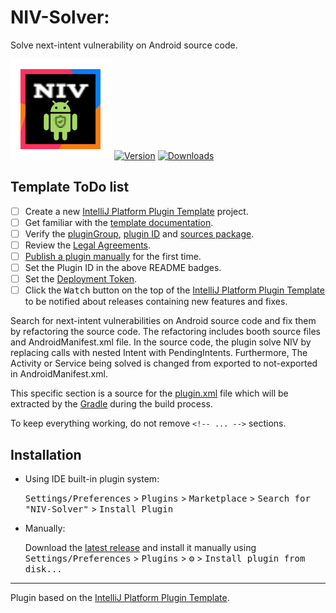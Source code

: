 # NIV-Solver:
Solve next-intent vulnerability on Android source code.

![Build](https://github.com/zakarea/NIV-Solver/blob/main/src/main/resources/META-INF/pluginIcon.svg)
[![Version](https://img.shields.io/jetbrains/plugin/v/PLUGIN_ID.svg)]([https://plugins.jetbrains.com/plugin/PLUGIN_ID](https://plugins.jetbrains.com/plugin/25369-android-nesting-intents))
[![Downloads](https://img.shields.io/jetbrains/plugin/d/PLUGIN_ID.svg)](https://plugins.jetbrains.com/plugin/PLUGIN_ID)

## Template ToDo list
- [ ] Create a new [IntelliJ Platform Plugin Template][template] project.
- [ ] Get familiar with the [template documentation][template].
- [ ] Verify the [pluginGroup](./gradle.properties), [plugin ID](./src/main/resources/META-INF/plugin.xml) and [sources package](./src/main/kotlin).
- [ ] Review the [Legal Agreements](https://plugins.jetbrains.com/docs/marketplace/legal-agreements.html).
- [ ] [Publish a plugin manually](https://plugins.jetbrains.com/docs/intellij/publishing-plugin.html?from=IJPluginTemplate) for the first time.
- [ ] Set the Plugin ID in the above README badges.
- [ ] Set the [Deployment Token](https://plugins.jetbrains.com/docs/marketplace/plugin-upload.html).
- [ ] Click the <kbd>Watch</kbd> button on the top of the [IntelliJ Platform Plugin Template][template] to be notified about releases containing new features and fixes.

<!-- Plugin description -->
Search for next-intent vulnerabilities on Android source code and fix them by refactoring the source code.
The refactoring includes booth source files and AndroidManifest.xml file.
In the source code, the plugin solve NIV by replacing calls with nested Intent with PendingIntents.
Furthermore, The Activity or Service being solved is changed from exported to not-exported in AndroidManifest.xml.

This specific section is a source for the [plugin.xml](/src/main/resources/META-INF/plugin.xml) file which will be extracted by the [Gradle](/build.gradle.kts) during the build process.

To keep everything working, do not remove `<!-- ... -->` sections. 
<!-- Plugin description end -->

## Installation

- Using IDE built-in plugin system:
  
  <kbd>Settings/Preferences</kbd> > <kbd>Plugins</kbd> > <kbd>Marketplace</kbd> > <kbd>Search for "NIV-Solver"</kbd> >
  <kbd>Install Plugin</kbd>
  
- Manually:

  Download the [latest release](https://github.com/zakarea/NIV-Solver/releases/latest) and install it manually using
  <kbd>Settings/Preferences</kbd> > <kbd>Plugins</kbd> > <kbd>⚙️</kbd> > <kbd>Install plugin from disk...</kbd>


---
Plugin based on the [IntelliJ Platform Plugin Template][template].

[template]: https://github.com/JetBrains/intellij-platform-plugin-template
